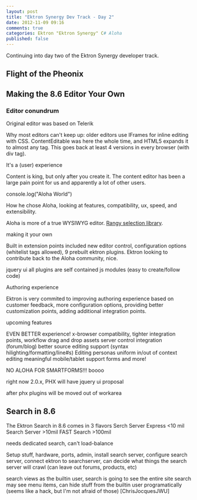 ```yaml
---
layout: post
title: "Ektron Synergy Dev Track - Day 2"
date: 2012-11-09 09:16
comments: true
categories: Ektron "Ektron Synergy" C# Aloha
published: false
---
```


Continuing into day two of the Ektron Synergy developer track.

## Flight of the Pheonix

## Making the 8.6 Editor Your Own

### Editor conundrum

Original editor was based on Telerik

Why most editors can't keep up: older editors use IFrames for inline editing with CSS. ContentEditable was here the whole time, and HTML5 expands it to almost any tag. This goes back at least 4 versions in every browser (with div tag).

It's a (user) experience

Content is king, but only after you create it. The content editor has been a large pain point for us and apparently a lot of other users.

console.log("Aloha World")

How he chose Aloha, looking at features, compatibility, ux, speed, and extensibility.

Aloha is more of a true WYSIWYG editor. [Rangy selection library][rsl].

making it your own

Built in extension points included
new editor control, configuration options (whitelist tags allowed), 9 prebuilt ektron plugins. Ektron looking to contribute back to the Aloha community, nice.

jquery ui all plugins are self contained js modules (easy to create/follow code)

Authoring experience

Ektron is very commited to improving authoring experience based on customer feedback, more configuration options, providing better customization points, adding additional integration points.

upcoming features

EVEN BETTER experience! x-browser compatibility, tighter integration points, workflow
drag and drop assets
server control integration (forum/blog)
better source editing support (syntax hilighting/formatting/line#s)
Editing personas
uniform in/out of context editing
meaningful mobile/tablet support
forms and more!

NO ALOHA FOR SMARTFORMS!!! boooo

right now 2.0.x, PHX will have jquery ui proposal

after phx plugins will be moved out of workarea

[rsl]: https://code.google.com/p/rangy/ "A cross-browser JavaScript range and selection library"

## Search in 8.6

The Ektron Search in 8.6 comes in 3 flavors
Serch Server Express <10 mil
Search Server >10mil
FAST Search >100mil

needs dedicated search, can't load-balance

Setup stuff, hardware, ports, admin, install search server, configure search server, connect ektron to searchserver, can decide what things the search server will crawl (can leave out forums, products, etc)

search views as the builtin user, search is going to see the entire site
search may see menu items, can hide stuff from the builtin user programatically (seems like a hack, but I'm not afraid of those) [ChrisJocquesJWU]
